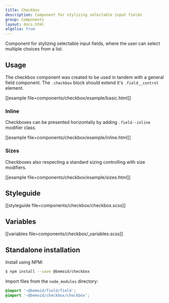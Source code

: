 ```yaml
---
title: Checkbox
description: Component for stylizing selectable input fields
group: Components
layout: docs.html
algolia: true
---
```


Component for stylizing selectable input fields, where the user can select multiple choices from a list.

## Usage

The checkbox component was created to be used in tandem with a general field component. The `.checkbox` block should extend it's `.field__control` element.

[[example file=components/checkbox/example/basic.html]]

### Inline

Checkboxes can be presented horizontally by adding `.field--inline` modifier class.

[[example file=components/checkbox/example/inline.html]]

### Sizes

Checkboxes also respecting a standard sizing controlling with size modifiers.

[[example file=components/checkbox/example/sizes.html]]

## Styleguide

[[styleguide file=components/checkbox/checkbox.scss]]

## Variables

[[variables file=components/checkbox/_variables.scss]]

## Standalone installation

Install using NPM:

```bash
$ npm install --save @bemoid/checkbox
```

Import files from the `node_modules` directory:

```scss
@import '~@bemoid/field/field';
@import '~@bemoid/checkbox/checkbox';
```
